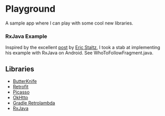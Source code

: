 # Playground

A sample app where I can play with some cool new libraries.

### RxJava Example
Inspired by the excellent [post](https://gist.github.com/staltz/868e7e9bc2a7b8c1f754) by [Eric Staltz](https://github.com/staltz), I took a stab at implementing his example with RxJava on Android. See WhoToFollowFragment.java.

## Libraries
- [ButterKnife](http://jakewharton.github.io/butterknife/)
- [Retrofit](http://square.github.io/retrofit/)
- [Picasso](http://square.github.io/picasso/)
- [OkHttp](http://square.github.io/okhttp/)
- [Gradle Retrolambda](https://github.com/evant/gradle-retrolambda)
- [RxJava](https://github.com/Netflix/RxJava)